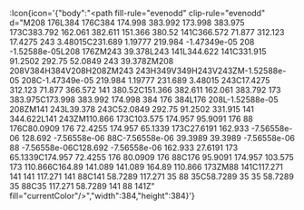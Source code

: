 :Icon{icon='{"body":"<path fill-rule=\"evenodd\" clip-rule=\"evenodd\" d=\"M208 176L384 176C384 174.998 383.992 173.998 383.975 173C383.792 162.061 382.611 151.366 380.52 141C366.572 71.877 312.123 17.4275 243 3.48015C231.689 1.19777 219.984 -1.47349e-05 208 -1.52588e-05L208 176ZM243 39.378L243 141L344.622 141C331.915 91.2502 292.75 52.0849 243 39.378ZM208 208V384H384V208H208ZM243 243H349V349H243V243ZM-1.52588e-05 208C-1.47349e-05 219.984 1.19777 231.689 3.48015 243C17.4275 312.123 71.877 366.572 141 380.52C151.366 382.611 162.061 383.792 173 383.975C173.998 383.992 174.998 384 176 384L176 208L-1.52588e-05 208ZM141 243L39.378 243C52.0849 292.75 91.2502 331.915 141 344.622L141 243ZM110.866 173C103.575 174.957 95.9091 176 88 176C80.0909 176 72.4255 174.957 65.1339 173C27.6191 162.933 -7.56558e-06 128.692 -7.56558e-06 88C-7.56558e-06 39.3989 39.3989 -7.56558e-06 88 -7.56558e-06C128.692 -7.56558e-06 162.933 27.6191 173 65.1339C174.957 72.4255 176 80.0909 176 88C176 95.9091 174.957 103.575 173 110.866C164.89 141.089 141.089 164.89 110.866 173ZM88 141C117.271 141 141 117.271 141 88C141 58.7289 117.271 35 88 35C58.7289 35 35 58.7289 35 88C35 117.271 58.7289 141 88 141Z\" fill=\"currentColor\"/>","width":384,"height":384}'}